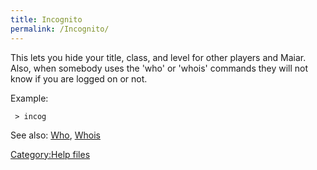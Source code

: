```yaml
---
title: Incognito
permalink: /Incognito/
---
```


This lets you hide your title, class, and level for other players and
Maiar. Also, when somebody uses the 'who' or 'whois' commands they will
not know if you are logged on or not.

Example:

` > incog`

See also: [Who](Who "wikilink"), [Whois](Whois "wikilink")

[Category:Help files](Category:Help_files "wikilink")